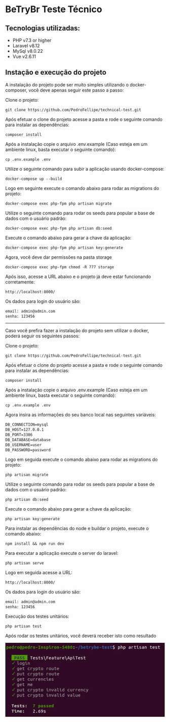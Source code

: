 BeTryBr Teste Técnico
=======================

Tecnologias utilizadas:
-----------------------

 * PHP v7.3 or higher
 * Laravel v8.12
 * MySql v8.0.22
 * Vue v2.6.11

Instação e execução do projeto
------------

A instalação do projeto pode ser muito simples utilizando o docker-composer, você deve apenas seguir este passo a passo:

Clone o projeto:

    git clone https://github.com/PedroFellipe/technical-test.git
    
Após efetuar o clone do projeto acesse a pasta e rode o seguinte comando para instalar as dependências:

    composer install
   
Após a instalação copie o arquivo .env.example (Caso esteja em um ambiente linux, basta executar o seguinte comando):

    cp .env.example .env
    
Utilize o seguinte comando para subir a aplicação usando docker-compose:

    docker-compose up --build    

Logo em seguinte execute o comando abaixo para rodar as migrations do projeto:

    docker-compose exec php-fpm php artisan migrate
    
Utilize o seguinte comando para rodar os seeds para popular a base de dados com o usuário padrão:

    docker-compose exec php-fpm php artisan db:seed
    
Execute o comando abaixo para gerar a chave da aplicação:

    docker-compose exec php-fpm php artisan key:generate

Agora, você deve dar permissões na pasta storage
    
    docker-compose exec php-fpm chmod -R 777 storage

Após isso, acesse a URL abaixo e o projeto já deve estar funcionando corretamente:

    http://localhost:8000/
      
Os dados para login do usuário são:

    email: admin@admin.com
    senha: 123456

-----------------------
Caso você prefira fazer a instalação do projeto sem utilizar o docker, poderá seguir os seguintes passos:

Clone o projeto:

    git clone https://github.com/PedroFellipe/technical-test.git

Após efetuar o clone do projeto acesse a pasta e rode o seguinte comando para instalar as dependências:


    composer install
    
Após a instalação copie o arquivo .env.example (Caso esteja em um ambiente linux, basta executar o seguinte comando):


    cp .env.example .env

Agora insira as informações do seu banco local nas seguintes variáveis:

    DB_CONNECTION=mysql
    DB_HOST=127.0.0.1
    DB_PORT=3306
    DB_DATABASE=database
    DB_USERNAME=user
    DB_PASSWORD=password

Logo em seguida execute o comando abaixo para rodar as migrations do projeto:

    php artisan migrate
    
Utilize o seguinte comando para rodar os seeds para popular a base de dados com o usuário padrão:

    php artisan db:seed
        
Execute o comando abaixo para gerar a chave da aplicação:

    php artisan key:generate

Para instalar as dependências do node e buildar o projeto, execute o comando abaixo:

    npm install && npm run dev

Para executar a aplicação execute o server do laravel:

    php artisan serve
    
Logo em seguida acesse a URL:

    http://localhost:8000/

Os dados para login do usuário são:

    email: admin@admin.com
    senha: 123456

Execução dos testes unitários:

    php artisan test

Após rodar os testes unitários, você deverá receber isto como resultado
    
  ![Alt text](unit_tests.png?raw=true "Title")

